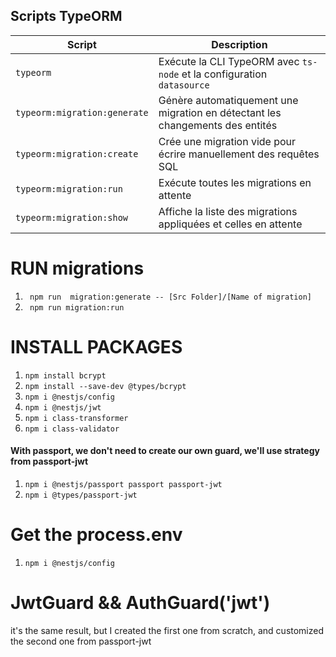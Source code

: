 ## Scripts TypeORM

| Script                        | Description |
|--------------------------------|---------------------------------------------------------------|
| `typeorm`                     | Exécute la CLI TypeORM avec `ts-node` et la configuration `datasource` |
| `typeorm:migration:generate`  | Génère automatiquement une migration en détectant les changements des entités |
| `typeorm:migration:create`    | Crée une migration vide pour écrire manuellement des requêtes SQL |
| `typeorm:migration:run`       | Exécute toutes les migrations en attente |
| `typeorm:migration:show`      | Affiche la liste des migrations appliquées et celles en attente |

# RUN migrations
1. ` npm run  migration:generate -- [Src Folder]/[Name of migration]`
2. ` npm run migration:run`


# INSTALL PACKAGES
1. `npm install bcrypt`
2. `npm install --save-dev @types/bcrypt`
3. `npm i @nestjs/config`
4. `npm i @nestjs/jwt`
5. `npm i class-transformer`
6. `npm i class-validator`

#### With passport, we don't need to create our own guard, we'll use strategy from passport-jwt
1. `npm i @nestjs/passport passport passport-jwt`
2. `npm i @types/passport-jwt`

# Get the process.env 
1. `npm i @nestjs/config`

# JwtGuard && AuthGuard('jwt')
it's the same result, but I created the first one from scratch, and customized the second one from passport-jwt